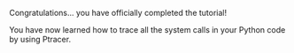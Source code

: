Congratulations... you have officially completed the tutorial! 

You have now learned how to trace all the system calls in your Python code by using Ptracer. 
